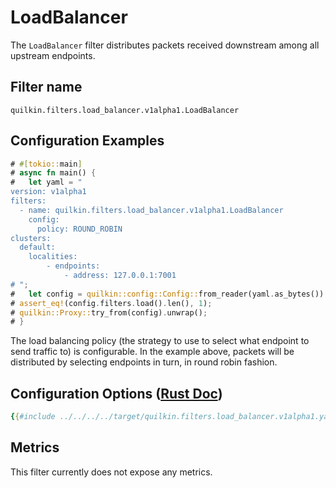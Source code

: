 # LoadBalancer

The `LoadBalancer` filter distributes packets received downstream among all upstream endpoints.

## Filter name
```text
quilkin.filters.load_balancer.v1alpha1.LoadBalancer
```

## Configuration Examples
```rust
# #[tokio::main]
# async fn main() {
#   let yaml = "
version: v1alpha1
filters:
  - name: quilkin.filters.load_balancer.v1alpha1.LoadBalancer
    config:
      policy: ROUND_ROBIN
clusters:
  default:
    localities:
        - endpoints:
            - address: 127.0.0.1:7001
# ";
#   let config = quilkin::config::Config::from_reader(yaml.as_bytes()).unwrap();
# assert_eq!(config.filters.load().len(), 1);
# quilkin::Proxy::try_from(config).unwrap();
# }
```

The load balancing policy (the strategy to use to select what endpoint to send traffic to) is configurable.
In the example above, packets will be distributed by selecting endpoints in turn, in round robin fashion.

## Configuration Options ([Rust Doc](../../../api/quilkin/filters/load_balancer/struct.Config.html))

```yaml
{{#include ../../../../target/quilkin.filters.load_balancer.v1alpha1.yaml}}
```

## Metrics

This filter currently does not expose any metrics.
